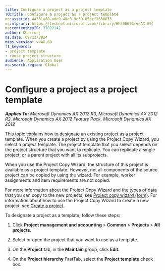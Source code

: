 ```yaml
---
title: Configure a project as a project template
TOCTitle: Configure a project as a project template
ms:assetid: 44331a68-ade9-40e3-9c59-05ecf2638033
ms:mtpsurl: https://technet.microsoft.com/library/Hh500663(v=AX.60)
ms:contentKeyID: 37822142
author: Khairunj
ms.date: 09/12/2014
mtps_version: v=AX.60
f1_keywords:
- project template
- reuse project structure
audience: Application User
ms.search.region: Global
---
```


# Configure a project as a project template 


_**Applies To:** Microsoft Dynamics AX 2012 R3, Microsoft Dynamics AX 2012 R2, Microsoft Dynamics AX 2012 Feature Pack, Microsoft Dynamics AX 2012_

This topic explains how to designate an existing project as a project template. When you create a project by using the Project Copy Wizard, you select a project template. The project template that you select depends on the project structure that you want to replicate. You can replicate a single project, or a parent project with all its subprojects.

When you use the Project Copy Wizard, the structure of this project is available as a project template. However, not all components of the source project can be copied by using the wizard. For example, worker assignments and item requirements are not copied.

For more information about the Project Copy Wizard and the types of data that you can copy to the new projects, see [Project copy wizard (form)](https://technet.microsoft.com/library/aa556743\(v=ax.60\)). For information about how to use the Project Copy Wizard to create a new project, see [Create a project](create-a-project.md).

To designate a project as a template, follow these steps:

1.  Click **Project management and accounting** \> **Common** \> **Projects** \> **All projects**.

2.  Select or open the project that you want to use as a template.

3.  On the **Project** tab, in the **Maintain** group, click **Edit**.

4.  On the **Project hierarchy** FastTab, select the **Project template** check box.

  


